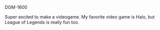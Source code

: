 DGM-1600

Super excited to make a videogame. My favorite video game is Halo, but League of Legends is really fun too.